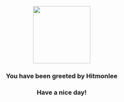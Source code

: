 <p align="center">
    <img src="https://raw.githubusercontent.com/PokeAPI/sprites/master/sprites/pokemon/106.png" width="150" height="150">
</p>
<h3 align="center">You have been greeted by  <b>Hitmonlee</b></h3>
<h3 align="center">Have a nice day!</h3>
